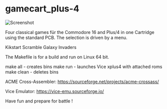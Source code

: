 # gamecart_plus-4

![Screenshot](http://www.cbmhardware.de/images/4gamescrt.jpg)


Four classical games für the Commodore 16 and Plus/4 in one Cartridge using the standard PCB. The selection is driven by a menu. 

Kikstart
Scramble
Galaxy
Invaders

The Makefile is for a build and run on Linux 64 bit.

make all - creates bins
make run - launches Vice xplus4 with attached roms
make clean - deletes bins

ACME Cross-Assembler: https://sourceforge.net/projects/acme-crossass/

Vice Emulator: https://vice-emu.sourceforge.io/

Have fun and prepare for battle !

